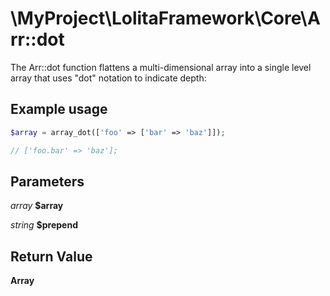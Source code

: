 \MyProject\LolitaFramework\Core\Arr::dot
===

The Arr::dot function flattens a multi-dimensional array into a single level array that uses "dot" notation to indicate depth:

Example usage
---
```php
$array = array_dot(['foo' => ['bar' => 'baz']]);

// ['foo.bar' => 'baz'];
```

Parameters
---
_array_ **$array**

_string_  **$prepend**

Return Value
---
**Array**
